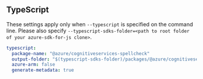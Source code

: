 ## TypeScript

These settings apply only when `--typescript` is specified on the command line.
Please also specify `--typescript-sdks-folder=<path to root folder of your azure-sdk-for-js clone>`.

``` yaml $(typescript)
typescript:
  package-name: "@azure/cognitiveservices-spellcheck"
  output-folder: "$(typescript-sdks-folder)/packages/@azure/cognitiveservices-spellcheck"
  azure-arm: false
  generate-metadata: true
```
